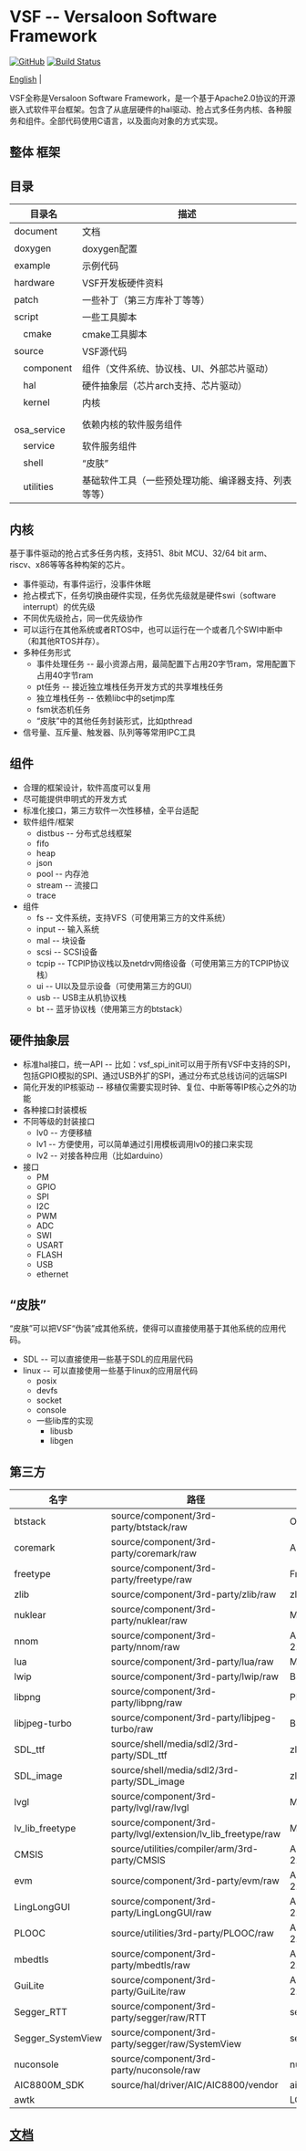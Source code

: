 # VSF -- Versaloon Software Framework
[![GitHub](https://img.shields.io/github/license/vsfteam/vsf.svg)](https://github.com/vsfteam/vsf/blob/master/LICENSE)
[![Build Status](https://github.com/vsfteam/vsf/actions/workflows/vsf-actions.yml/badge.svg)](https://github.com/vsfteam/vsf/actions/workflows/vsf-actions.yml)

[English](README.md) |

VSF全称是Versaloon Software Framework，是一个基于Apache2.0协议的开源嵌入式软件平台框架。包含了从底层硬件的hal驱动、抢占式多任务内核、各种服务和组件。全部代码使用C语言，以及面向对象的方式实现。

## 整体 框架


## 目录
| 目录名             | 描述                                                    |
| ------------------ | ------------------------------------------------------- |
| document           | 文档                                                    |
| doxygen            | doxygen配置                                             |
| example            | 示例代码                                                |
| hardware           | VSF开发板硬件资料                                       |
| patch              | 一些补丁（第三方库补丁等等）                            |
| script             | 一些工具脚本                                            |
|  &emsp;cmake       | cmake工具脚本                                           |
| source             | VSF源代码                                               |
|  &emsp;component   | 组件（文件系统、协议栈、UI、外部芯片驱动）              |
|  &emsp;hal         | 硬件抽象层（芯片arch支持、芯片驱动）                    |
|  &emsp;kernel      | 内核                                                    |
|  &emsp;osa_service | 依赖内核的软件服务组件                                  |
|  &emsp;service     | 软件服务组件                                            |
|  &emsp;shell       | “皮肤”                                                  |
|  &emsp;utilities   | 基础软件工具（一些预处理功能、编译器支持、列表等等）    |

## 内核
基于事件驱动的抢占式多任务内核，支持51、8bit MCU、32/64 bit arm、riscv、x86等等各种构架的芯片。

- 事件驱动，有事件运行，没事件休眠
- 抢占模式下，任务切换由硬件实现，任务优先级就是硬件swi（software interrupt）的优先级
- 不同优先级抢占，同一优先级协作
- 可以运行在其他系统或者RTOS中，也可以运行在一个或者几个SWI中断中（和其他RTOS并存）。
- 多种任务形式
  - 事件处理任务 -- 最小资源占用，最简配置下占用20字节ram，常用配置下占用40字节ram
  - pt任务 -- 接近独立堆栈任务开发方式的共享堆栈任务
  - 独立堆栈任务 -- 依赖libc中的setjmp库
  - fsm状态机任务
  - “皮肤”中的其他任务封装形式，比如pthread
- 信号量、互斥量、触发器、队列等等常用IPC工具

## 组件
- 合理的框架设计，软件高度可以复用
- 尽可能提供申明式的开发方式
- 标准化接口，第三方软件一次性移植，全平台适配
- 软件组件/框架
  - distbus -- 分布式总线框架
  - fifo
  - heap
  - json
  - pool -- 内存池
  - stream -- 流接口
  - trace
- 组件
  - fs -- 文件系统，支持VFS（可使用第三方的文件系统）
  - input -- 输入系统
  - mal -- 块设备
  - scsi -- SCSI设备
  - tcpip -- TCPIP协议栈以及netdrv网络设备（可使用第三方的TCPIP协议栈）
  - ui -- UI以及显示设备（可使用第三方的GUI）
  - usb -- USB主从机协议栈
  - bt -- 蓝牙协议栈（使用第三方的btstack）

## 硬件抽象层
- 标准hal接口，统一API -- 比如：vsf_spi_init可以用于所有VSF中支持的SPI，包括GPIO模拟的SPI、通过USB外扩的SPI，通过分布式总线访问的远端SPI
- 简化开发的IP核驱动 -- 移植仅需要实现时钟、复位、中断等等IP核心之外的功能
- 各种接口封装模板
- 不同等级的封装接口
  - lv0 -- 方便移植
  - lv1 -- 方便使用，可以简单通过引用模板调用lv0的接口来实现
  - lv2 -- 对接各种应用（比如arduino）
- 接口
  - PM
  - GPIO
  - SPI
  - I2C
  - PWM
  - ADC
  - SWI
  - USART
  - FLASH
  - USB
  - ethernet

## “皮肤”
“皮肤”可以把VSF“伪装”成其他系统，使得可以直接使用基于其他系统的应用代码。

- SDL -- 可以直接使用一些基于SDL的应用层代码
- linux -- 可以直接使用一些基于linux的应用层代码
  - posix
  - devfs
  - socket
  - console
  - 一些lib库的实现
    - libusb
    - libgen

## 第三方
| 名字              | 路径                                                           | 许可       | 链接                                           |
|-------------------|---------------------------------------------------------------|------------|------------------------------------------------|
| btstack           | source/component/3rd-party/btstack/raw                        | Other      | https://github.com/bluekitchen/btstack         |
| coremark          | source/component/3rd-party/coremark/raw                       | Apache     | https://github.com/eembc/coremark              |
| freetype          | source/component/3rd-party/freetype/raw                       | FreeType   | https://freetype.org/                          |
| zlib              | source/component/3rd-party/zlib/raw                           | zlib       | http://zlib.net/                               |
| nuklear           | source/component/3rd-party/nuklear/raw                        | MTI        | https://github.com/Immediate-Mode-UI/Nuklear   |
| nnom              | source/component/3rd-party/nnom/raw                           | Apache 2.0 | https://github.com/majianjia/nnom              |
| lua               | source/component/3rd-party/lua/raw                            | MIT        | https://www.lua.org/                           |
| lwip              | source/component/3rd-party/lwip/raw                           | BSD        | https://savannah.nongnu.org/projects/lwip/     |
| libpng            | source/component/3rd-party/libpng/raw                         | PNG2       | https://libpng.sf.net                          |
| libjpeg-turbo     | source/component/3rd-party/libjpeg-turbo/raw                  | BSD        | https://libjpeg-turbo.org/                     |
| SDL_ttf           | source/shell/media/sdl2/3rd-party/SDL_ttf                     | zlib       | https://hg.libsdl.org/SDL_ttf/                 |
| SDL_image         | source/shell/media/sdl2/3rd-party/SDL_image                   | zlib       | https://hg.libsdl.org/SDL_image/               |
| lvgl              | source/component/3rd-party/lvgl/raw/lvgl                      | MIT        | https://lvgl.io/                               |
| lv_lib_freetype   | source/component/3rd-party/lvgl/extension/lv_lib_freetype/raw | MIT        | https://lvgl.io/                               |
| CMSIS             | source/utilities/compiler/arm/3rd-party/CMSIS                 | Apache 2.0 | https://github.com/ARM-software/CMSIS_5        |
| evm               | source/component/3rd-party/evm/raw                            | Apache 2.0 | https://github.com/scriptiot/evm               |
| LingLongGUI       | source/component/3rd-party/LingLongGUI/raw                    | Apache 2.0 | https://gitee.com/gzbkey/LingLongGUI           |
| PLOOC             | source/utilities/3rd-party/PLOOC/raw                          | Apache 2.0 | https://github.com/GorgonMeducer/PLOOC         |
| mbedtls           | source/component/3rd-party/mbedtls/raw                        | Apache 2.0 | https://tls.mbed.org/                          |
| GuiLite           | source/component/3rd-party/GuiLite/raw                        | Apache 2.0 | https://github.com/idea4good/GuiLite           |
| Segger_RTT        | source/component/3rd-party/segger/raw/RTT                     | segger     | https://wiki.segger.com/RTT                    |
| Segger_SystemView | source/component/3rd-party/segger/raw/SystemView              | segger     | https://wiki.segger.com/SystemView             |
| nuconsole         | source/component/3rd-party/nuconsole/raw                      | nuvoton    | https://www.nuvoton.com.cn/                    |
| AIC8800M_SDK      | source/hal/driver/AIC/AIC8800/vendor                          | aic        | http://www.aicsemi.com/                        |
| awtk              |                                                               | LGPL 2.1   | https://www.zlg.cn/index/pub/awtk.html         |

## [文档](document/README_zh.md)
